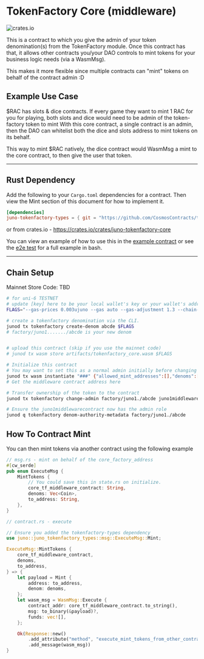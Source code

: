 # TokenFactory Core (middleware)

![crates.io](https://img.shields.io/crates/v/juno-tokenfactory-core.svg)

This is a contract to which you give the admin of your token denomination(s) from the TokenFactory module. Once this contract has that, it allows other contracts you/your DAO controls to mint tokens for your business logic needs (via a WasmMsg).

This makes it more flexible since multiple contracts can "mint" tokens on behalf of the contract admin :D

## Example Use Case

$RAC has slots & dice contracts. If every game they want to mint 1 RAC for you for playing, both slots and dice would need to be admin of the token-factory token to mint
With this core contract, a single contract is an admin, then the DAO can whitelist both the dice and slots address to mint tokens on its behalf.

This way to mint $RAC natively, the dice contract would WasmMsg a mint to the core contract, to then give the user that token.

---

## Rust Dependency

Add the following to your `Cargo.toml` dependencies for a contract. Then view the Mint section of this document for how to implement it.

```toml
[dependencies]
juno-tokenfactory-types = { git = "https://github.com/CosmosContracts/tokenfactory-contracts" }
```

or from crates.io - <https://crates.io/crates/juno-tokenfactory-core>

You can view an example of how to use this in the [example contract](https://github.com/CosmosContracts/tokenfactory-contracts/tree/main/contracts/tf_example/src) or see the [e2e test](https://github.com/CosmosContracts/tokenfactory-contracts/blob/main/e2e/core/test_e2e.sh) for a full example in bash.

---

## Chain Setup

Mainnet Store Code: TBD

```sh
# for uni-6 TESTNET
# update [key] here to be your local wallet's key or your wallet's address
FLAGS="--gas-prices 0.003ujuno --gas auto --gas-adjustment 1.3 --chain-id uni-6 --node https://juno-testnet-rpc.polkachu.com:443 --output json --from [key]"

# create a tokenfactory denomination via the CLI.
junod tx tokenfactory create-denom abcde $FLAGS
# factory/juno1......./abcde is your new denom


# upload this contract (skip if you use the mainnet code)
# junod tx wasm store artifacts/tokenfactory_core.wasm $FLAGS

# Initialize this contract
# You may want to set this as a normal admin initially before changing its admin to a DAO
junod tx wasm instantiate "###" {"allowed_mint_addresses":[],"denoms":["factory/juno1./abcde"]} --label "tf-middlware" --admin [key] $FLAGS
# Get the middleware contract address here

# Transfer ownership of the token to the contract
junod tx tokenfactory change-admin factory/juno1./abcde juno1middlewarecontract $FLAGS

# Ensure the juno1middlewarecontract now has the admin role
junod q tokenfactory denom-authority-metadata factory/juno1./abcde
```

## How To Contract Mint

You can then mint tokens via another contract using the following example

```rust
// msg.rs - mint on behalf of the core_factory_address
#[cw_serde]
pub enum ExecuteMsg {
    MintTokens {
        // You could save this in state.rs on initialize.
        core_tf_middleware_contract: String,
        denoms: Vec<Coin>,
        to_address: String,
    },
}

// contract.rs - execute

// Ensure you added the tokenfactory-types dependency
use juno::juno_tokenfactory_types::msg::ExecuteMsg::Mint;

ExecuteMsg::MintTokens {
    core_tf_middleware_contract,
    denoms,
    to_address,
} => {
    let payload = Mint {
        address: to_address,
        denom: denoms,
    };
    let wasm_msg = WasmMsg::Execute {
        contract_addr: core_tf_middleware_contract.to_string(),
        msg: to_binary(&payload)?,
        funds: vec![],
    };

    Ok(Response::new()
        .add_attribute("method", "execute_mint_tokens_from_other_contract")
        .add_message(wasm_msg))
}
```

